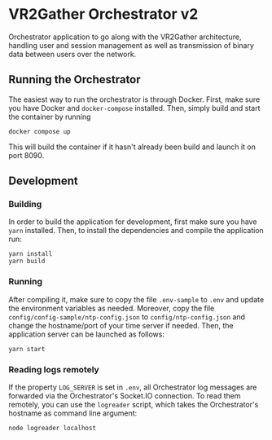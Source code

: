 # VR2Gather Orchestrator v2

Orchestrator application to go along with the VR2Gather architecture, handling
user and session management as well as transmission of binary data between
users over the network.

## Running the Orchestrator

The easiest way to run the orchestrator is through Docker. First, make sure you
have Docker and `docker-compose` installed. Then, simply build and start the
container by running

    docker compose up

This will build the container if it hasn't already been build and launch it on
port 8090.

## Development

### Building

In order to build the application for development, first make sure you have
`yarn` installed. Then, to install the dependencies and compile the application
run:

    yarn install
    yarn build

### Running

After compiling it, make sure to copy the file `.env-sample` to `.env` and
update the environment variables as needed. Moreover, copy the file
`config/config-sample/ntp-config.json` to `config/ntp-config.json` and change
the hostname/port of your time server if needed. Then, the application server
can be launched as follows:

    yarn start

### Reading logs remotely

If the property `LOG_SERVER` is set in `.env`, all Orchestrator log messages
are forwarded via the Orchestrator's Socket.IO connection. To read them
remotely, you can use the `logreader` script, which takes the Orchestrator's
hostname as command line argument:

    node logreader localhost

